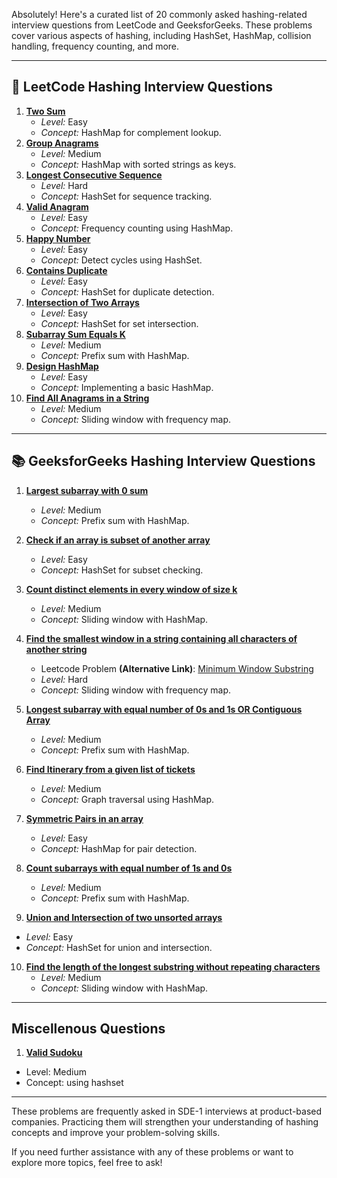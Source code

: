 Absolutely! Here's a curated list of 20 commonly asked hashing-related interview questions from LeetCode and GeeksforGeeks. These problems cover various aspects of hashing, including HashSet, HashMap, collision handling, frequency counting, and more.

---

## 🔗 LeetCode Hashing Interview Questions

1. [**Two Sum**](https://leetcode.com/problems/two-sum/)
   - _Level:_ Easy
   - _Concept:_ HashMap for complement lookup.
2. [**Group Anagrams**](https://leetcode.com/problems/group-anagrams/)
   - _Level:_ Medium
   - _Concept:_ HashMap with sorted strings as keys.
3. [**Longest Consecutive Sequence**](https://leetcode.com/problems/longest-consecutive-sequence/)
   - _Level:_ Hard
   - _Concept:_ HashSet for sequence tracking.
4. [**Valid Anagram**](https://leetcode.com/problems/valid-anagram/)
   - _Level:_ Easy
   - _Concept:_ Frequency counting using HashMap.
5. [**Happy Number**](https://leetcode.com/problems/happy-number/)
   - _Level:_ Easy
   - _Concept:_ Detect cycles using HashSet.
6. [**Contains Duplicate**](https://leetcode.com/problems/contains-duplicate/)
   - _Level:_ Easy
   - _Concept:_ HashSet for duplicate detection.
7. [**Intersection of Two Arrays**](https://leetcode.com/problems/intersection-of-two-arrays/)
   - _Level:_ Easy
   - _Concept:_ HashSet for set intersection.
8. [**Subarray Sum Equals K**](https://leetcode.com/problems/subarray-sum-equals-k/)
   - _Level:_ Medium
   - _Concept:_ Prefix sum with HashMap.
9. [**Design HashMap**](https://leetcode.com/problems/design-hashmap/)
   - _Level:_ Easy
   - _Concept:_ Implementing a basic HashMap.
10. [**Find All Anagrams in a String**](https://leetcode.com/problems/find-all-anagrams-in-a-string/)
    - _Level:_ Medium
    - _Concept:_ Sliding window with frequency map.

---

## 📚 GeeksforGeeks Hashing Interview Questions

1. [**Largest subarray with 0 sum**](https://www.geeksforgeeks.org/problems/largest-subarray-with-0-sum/1)
   - _Level:_ Medium
   - _Concept:_ Prefix sum with HashMap.
2. [**Check if an array is subset of another array**](https://www.geeksforgeeks.org/check-if-an-array-is-subset-of-another-array-using-hashing/)
   - _Level:_ Easy
   - _Concept:_ HashSet for subset checking.
3. [**Count distinct elements in every window of size k**](https://www.geeksforgeeks.org/count-distinct-elements-in-every-window-of-size-k/)
   - _Level:_ Medium
   - _Concept:_ Sliding window with HashMap.
4. [**Find the smallest window in a string containing all characters of another string**](https://www.geeksforgeeks.org/find-the-smallest-window-in-a-string-containing-all-characters-of-another-string/)

   - Leetcode Problem **(Alternative Link)**: [Minimum Window Substring](https://leetcode.com/problems/minimum-window-substring/description/)
   - _Level:_ Hard
   - _Concept:_ Sliding window with frequency map.

5. [**Longest subarray with equal number of 0s and 1s OR Contiguous Array**](https://leetcode.com/problems/contiguous-array/description/)
   - _Level:_ Medium
   - _Concept:_ Prefix sum with HashMap.
6. [**Find Itinerary from a given list of tickets**](https://www.geeksforgeeks.org/find-itinerary-from-a-given-list-of-tickets/)
   - _Level:_ Medium
   - _Concept:_ Graph traversal using HashMap.
7. [**Symmetric Pairs in an array**](https://www.geeksforgeeks.org/find-symmetric-pairs-in-an-array/)
   - _Level:_ Easy
   - _Concept:_ HashMap for pair detection.
8. [**Count subarrays with equal number of 1s and 0s**](https://www.geeksforgeeks.org/count-subarrays-equal-number-1s-0s/)
   - _Level:_ Medium
   - _Concept:_ Prefix sum with HashMap.
9. [**Union and Intersection of two unsorted arrays**](https://www.geeksforgeeks.org/union-and-intersection-of-two-unsorted-arrays/)

- _Level:_ Easy
- _Concept:_ HashSet for union and intersection.

10. [**Find the length of the longest substring without repeating characters**](https://www.geeksforgeeks.org/length-of-the-longest-substring-without-repeating-characters/)
    - _Level:_ Medium
    - _Concept:_ Sliding window with HashMap.

---

## Miscellenous Questions

1. [**Valid Sudoku**](https://leetcode.com/problems/valid-sudoku/description/)

- Level: Medium
- Concept: using hashset

---

These problems are frequently asked in SDE-1 interviews at product-based companies. Practicing them will strengthen your understanding of hashing concepts and improve your problem-solving skills.

If you need further assistance with any of these problems or want to explore more topics, feel free to ask!

